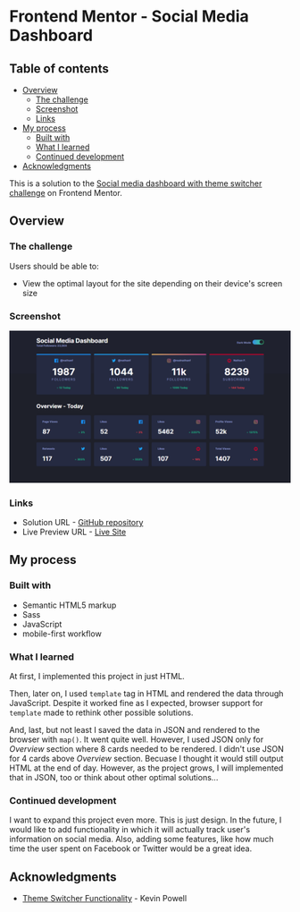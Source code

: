 # Frontend Mentor - Social Media Dashboard

## Table of contents

- [Overview](#overview)
  - [The challenge](#the-challenge)
  - [Screenshot](#screenshot)
  - [Links](#links)
- [My process](#my-process)
  - [Built with](#built-with)
  - [What I learned](#what-i-learned)
  - [Continued development](#continued-development)
- [Acknowledgments](#acknowledgments)

This is a solution to the [Social media dashboard with theme switcher challenge](https://www.frontendmentor.io/challenges/social-media-dashboard-with-theme-switcher-6oY8ozp_H) on Frontend Mentor.
## Overview

### The challenge

Users should be able to:

- View the optimal layout for the site depending on their device's screen size

### Screenshot

![Social Media Dashboard](./assets/screenshots/screenshot-dark-theme.png)

### Links

- Solution URL -  [GitHub repository](https://github.com/dostonnabotov/frontendmentor/)
- Live Preview URL - [Live Site](https://dostonnabotov.github.io/frontendmentor/)

## My process

### Built with

- Semantic HTML5 markup
- Sass
- JavaScript
- mobile-first workflow


### What I learned

At first, I implemented this project in just HTML.

Then, later on, I used `template` tag in HTML and rendered the data through JavaScript. Despite it worked fine as I expected, browser support for `template` made to rethink other possible solutions. 

And, last, but not least I saved the data in JSON and rendered to the browser with `map()`. It went quite well. However, I used JSON only for *Overview* section where 8 cards needed to be rendered. I didn't use JSON for 4 cards above *Overview* section. Becuase I thought it would still output HTML at the end of day. However, as the project grows, I will implemented that in JSON, too or think about other optimal solutions...


### Continued development

I want to expand this project even more. This is just design. In the future, I would like to add functionality in which it will actually track user's information on social media. Also, adding some features, like how much time the user spent on Facebook or Twitter would be a great idea.

## Acknowledgments

- [Theme Switcher Functionality](https://www.youtube.com/watch?v=wodWDIdV9BY&t=884s) - Kevin Powell
